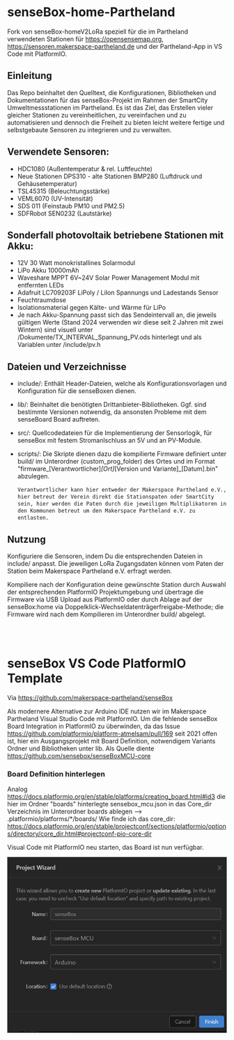 # senseBox-home-Partheland

Fork von senseBox-homeV2LoRa speziell für die im Partheland verwendeten Stationen für https://opensensemap.org, https://sensoren.makerspace-partheland.de und der Partheland-App in VS Code mit PlatformIO.

## Einleitung
Das Repo beinhaltet den Quelltext, die Konfigurationen, Bibliotheken und Dokumentationen für das senseBox-Projekt im Rahmen der SmartCity Umweltmessstationen im Partheland. 
Es ist das Ziel, das Erstellen vieler gleicher Stationen zu vereinheitlichen, zu vereinfachen und zu automatisieren und dennoch die Freiheit zu bieten leicht weitere fertige und selbstgebaute Sensoren zu integrieren und zu verwalten.

## Verwendete Sensoren:

- HDC1080 (Außentemperatur & rel. Luftfeuchte)
- Neue Stationen DPS310 - alte Stationen BMP280 (Luftdruck und Gehäusetemperatur)
- TSL45315 (Beleuchtungsstärke)
- VEML6070 (UV-Intensität)
- SDS 011 (Feinstaub PM10 und PM2.5)
- SDFRobot SEN0232 (Lautstärke)

## Sonderfall photovoltaik betriebene Stationen mit Akku:
- 12V 30 Watt monokristallines Solarmodul
- LiPo Akku 10000mAh
- Waveshare MPPT 6V~24V Solar Power Management Modul mit entfernten LEDs
- Adafruit LC709203F LiPoly / LiIon Spannungs und Ladestands Sensor
- Feuchtraumdose
- Isolationsmaterial gegen Kälte- und Wärme für LiPo
- Je nach Akku-Spannung passt sich das Sendeintervall an, die jeweils gültigen Werte (Stand 2024 verwenden wir diese seit 2 Jahren mit zwei Wintern) sind visuell unter /Dokumente/TX_INTERVAL_Spannung_PV.ods hinterlegt und als Variablen unter /include/pv.h


## Dateien und Verzeichnisse
* include/: Enthält Header-Dateien, welche als Konfigurationsvorlagen und Konfiguration für die senseBoxen dienen.
* lib/: Beinhaltet die benötigten Drittanbieter-Bibliotheken. Ggf. sind bestimmte Versionen notwendig, da ansonsten Probleme mit dem senseBoard Board auftreten.
* src/: Quellcodedateien für die Implementierung der Sensorlogik, für senseBox mit festem Stromanlschluss an 5V und an PV-Module.
* scripts/: Die Skripte dienen dazu die kompilierte Firmware definiert unter build/ im Unterordner (custom_prog_folder) des Ortes und im Format "firmware_[Verantwortlicher]_[Ort]_[Version und Variante]_[Datum].bin" abzulegen.

      Verantwortlicher kann hier entweder der Makerspace Partheland e.V., hier betreut der Verein direkt die Stationspaten oder SmartCity sein, hier werden die Paten durch die jeweiligen Multiplikatoren in den Kommunen betreut um den Makerspace Partheland e.V. zu entlasten.

## Nutzung
Konfiguriere die Sensoren, indem Du die entsprechenden Dateien in include/ anpasst. Die jeweiligen LoRa Zugangsdaten können vom Paten der Station beim Makerspace Partheland e.V. erfragt werden.

Kompiliere nach der Konfiguration deine gewünschte Station durch Auswahl der entsprechenden PlatformIO Projektumgebung und übertrage die Firmware via USB Upload aus PlatformIO oder durch Ablage auf der senseBox:home via Doppelklick-Wechseldatenträgerfreigabe-Methode; die Firmware wird nach dem Kompilieren im Unterordner build/ abgelegt.


<br></br>
# senseBox VS Code PlatformIO Template

Via https://github.com/makerspace-partheland/senseBox

Als modernere Alternative zur Arduino IDE nutzen wir im Makerspace Partheland Visual Studio Code mit PlatformIO.
Um die fehlende senseBox Board Integration in PlatformIO zu überwinden, da das Issue <https://github.com/platformio/platform-atmelsam/pull/169> seit 2021 offen ist, hier ein Ausgangsprojekt mit Board Definition, notwendigem Variants Ordner und Bibliotheken unter lib. 
Als Quelle diente https://github.com/sensebox/senseBoxMCU-core

### Board Definition hinterlegen

Analog <https://docs.platformio.org/en/stable/platforms/creating_board.html#id3> die hier im Ordner "boards" hinterlegte sensebox_mcu.json in das Core_dir Verzeichnis im Unterordner boards ablegen --> .platformio/platforms/*/boards/
Wie finde ich das core_dir: <https://docs.platformio.org/en/stable/projectconf/sections/platformio/options/directory/core_dir.html#projectconf-pio-core-dir>

Visual Code mit PlatformIO neu starten, das Board ist nun verfügbar.

!['Project Wizard mit senseBox Board'](https://github.com/makerspace-partheland/senseBox/blob/main/ProjectWizard.png)
